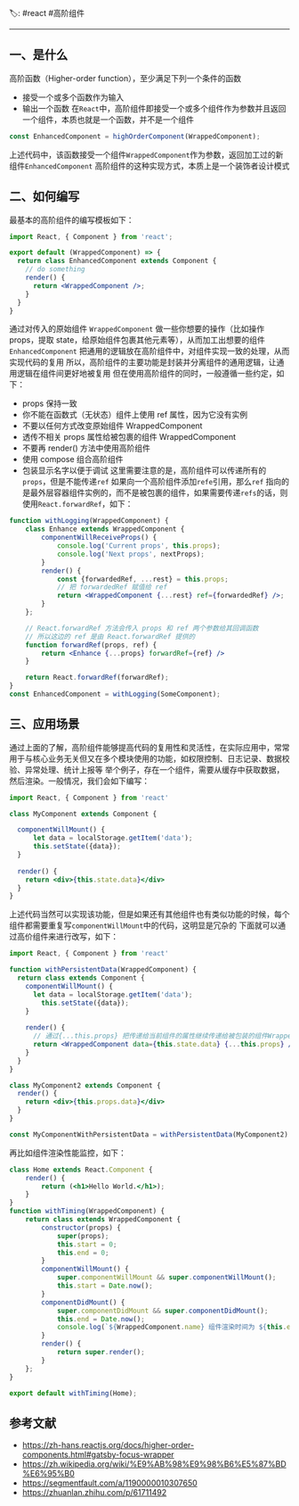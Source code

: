 🏷: #react #高阶组件
***
## 一、是什么
高阶函数（Higher-order function），至少满足下列一个条件的函数
- 接受一个或多个函数作为输入
- 输出一个函数
在`React`中，高阶组件即接受一个或多个组件作为参数并且返回一个组件，本质也就是一个函数，并不是一个组件
```jsx
const EnhancedComponent = highOrderComponent(WrappedComponent);
```
上述代码中，该函数接受一个组件`WrappedComponent`作为参数，返回加工过的新组件`EnhancedComponent`
高阶组件的这种实现方式，本质上是一个装饰者设计模式
## 二、如何编写
最基本的高阶组件的编写模板如下：
```jsx
import React, { Component } from 'react';

export default (WrappedComponent) => {
  return class EnhancedComponent extends Component {
    // do something
    render() {
      return <WrappedComponent />;
    }
  }
}
```
通过对传入的原始组件 `WrappedComponent` 做一些你想要的操作（比如操作 props，提取 state，给原始组件包裹其他元素等），从而加工出想要的组件 `EnhancedComponent`
把通用的逻辑放在高阶组件中，对组件实现一致的处理，从而实现代码的复用
所以，高阶组件的主要功能是封装并分离组件的通用逻辑，让通用逻辑在组件间更好地被复用
但在使用高阶组件的同时，一般遵循一些约定，如下：
- props 保持一致
- 你不能在函数式（无状态）组件上使用 ref 属性，因为它没有实例
- 不要以任何方式改变原始组件 WrappedComponent
- 透传不相关 props 属性给被包裹的组件 WrappedComponent
- 不要再 render() 方法中使用高阶组件
- 使用  compose 组合高阶组件
- 包装显示名字以便于调试
这里需要注意的是，高阶组件可以传递所有的`props`，但是不能传递`ref`
如果向一个高阶组件添加`refe`引用，那么`ref` 指向的是最外层容器组件实例的，而不是被包裹的组件，如果需要传递`refs`的话，则使用`React.forwardRef`，如下：
```jsx
function withLogging(WrappedComponent) {
    class Enhance extends WrappedComponent {
        componentWillReceiveProps() {
            console.log('Current props', this.props);
            console.log('Next props', nextProps);
        }
        render() {
            const {forwardedRef, ...rest} = this.props;
            // 把 forwardedRef 赋值给 ref
            return <WrappedComponent {...rest} ref={forwardedRef} />;
        }
    };

    // React.forwardRef 方法会传入 props 和 ref 两个参数给其回调函数
    // 所以这边的 ref 是由 React.forwardRef 提供的
    function forwardRef(props, ref) {
        return <Enhance {...props} forwardRef={ref} />
    }

    return React.forwardRef(forwardRef);
}
const EnhancedComponent = withLogging(SomeComponent);
```
## 三、应用场景
通过上面的了解，高阶组件能够提高代码的复用性和灵活性，在实际应用中，常常用于与核心业务无关但又在多个模块使用的功能，如权限控制、日志记录、数据校验、异常处理、统计上报等
举个例子，存在一个组件，需要从缓存中获取数据，然后渲染。一般情况，我们会如下编写：
```jsx
import React, { Component } from 'react'

class MyComponent extends Component {

  componentWillMount() {
      let data = localStorage.getItem('data');
      this.setState({data});
  }
  
  render() {
    return <div>{this.state.data}</div>
  }
}
```
上述代码当然可以实现该功能，但是如果还有其他组件也有类似功能的时候，每个组件都需要重复写`componentWillMount`中的代码，这明显是冗杂的
下面就可以通过高价组件来进行改写，如下：
```jsx
import React, { Component } from 'react'

function withPersistentData(WrappedComponent) {
  return class extends Component {
    componentWillMount() {
      let data = localStorage.getItem('data');
        this.setState({data});
    }
    
    render() {
      // 通过{...this.props} 把传递给当前组件的属性继续传递给被包装的组件WrappedComponent
      return <WrappedComponent data={this.state.data} {...this.props} />
    }
  }
}

class MyComponent2 extends Component {  
  render() {
    return <div>{this.props.data}</div>
  }
}

const MyComponentWithPersistentData = withPersistentData(MyComponent2)
```
再比如组件渲染性能监控，如下：
```jsx
class Home extends React.Component {
    render() {
        return (<h1>Hello World.</h1>);
    }
}
function withTiming(WrappedComponent) {
    return class extends WrappedComponent {
        constructor(props) {
            super(props);
            this.start = 0;
            this.end = 0;
        }
        componentWillMount() {
            super.componentWillMount && super.componentWillMount();
            this.start = Date.now();
        }
        componentDidMount() {
            super.componentDidMount && super.componentDidMount();
            this.end = Date.now();
            console.log(`${WrappedComponent.name} 组件渲染时间为 ${this.end - this.start} ms`);
        }
        render() {
            return super.render();
        }
    };
}

export default withTiming(Home);
```
## 参考文献
- https://zh-hans.reactjs.org/docs/higher-order-components.html#gatsby-focus-wrapper
- https://zh.wikipedia.org/wiki/%E9%AB%98%E9%98%B6%E5%87%BD%E6%95%B0
- https://segmentfault.com/a/1190000010307650
- https://zhuanlan.zhihu.com/p/61711492
